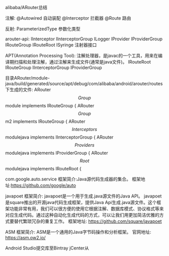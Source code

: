 alibaba/ARouter总结


注解:
@Autowired 自动装配
@Interceptor 拦截器
@Route 路由


反射:
ParameterizedType 参数化类型


arouter-api:
IInterceptor
IInterceptorGroup
ILogger
IProvider
IProviderGroup
IRouteGroup
IRouteRoot
ISyringe 注射器接口





APT(Annotation Processing Tool): 注解处理器，是javac的一个工具，用来在编译期扫描和处理注解，通过注解来生成文件(通常是java文件)。
IRouteRoot
IRouteGroup
IInterceptorGroup
IProviderGroup

目录ARouter/module-java/build/generated/source/apt/debug/com/alibaba/android/arouter/routes下生成的文件:
ARouter$$Group$$module implements IRouteGroup {
ARouter$$Group$$m2 implements IRouteGroup {
ARouter$$Interceptors$$modulejava implements IInterceptorGroup {
ARouter$$Providers$$modulejava implements IProviderGroup {
ARouter$$Root$$modulejava implements IRouteRoot {





com.google.auto.service
框架简介:Java源代码生成器的集合。
框架地址:https://github.com/google/auto


javapoet
框架简介: javapoet是一个用于生成.java源文件的Java API。
javapoet是square推出的开源java代码生成框架，提供Java Api生成.java源文件。这个框架功能非常有用，我们可以很方便的使用它根据注解、数据库模式、协议格式等来对应生成代码。通过这种自动化生成代码的方式，可以让我们用更加简洁优雅的方式要替代繁琐冗杂的重复工作。
框架地址: https://github.com/square/javapoet


ASM
框架简介: ASM是一个通用的Java字节码操作和分析框架。
官网地址: https://asm.ow2.io/




Android Studio提交库至Bintray jCenter从
